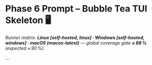 <!--
AI‑Chat‑CLI • Codex Prompt
Phase 6 – Text‑User Interface (TUI) Skeleton
Save this file as docs/codex/phase-6-tui.md
Author: Jamal Al‑Sarraf <jalsarraf0@gmail.com>
-->

# Phase 6 Prompt – Bubble Tea TUI Skeleton 🖥️
*Runner matrix: **Linux [self-hosted, linux] · Windows [self-hosted, windows] · macOS (macos-latest)** — global coverage gate **≥ 88 %** (expected ≈ 90 %).*

...
